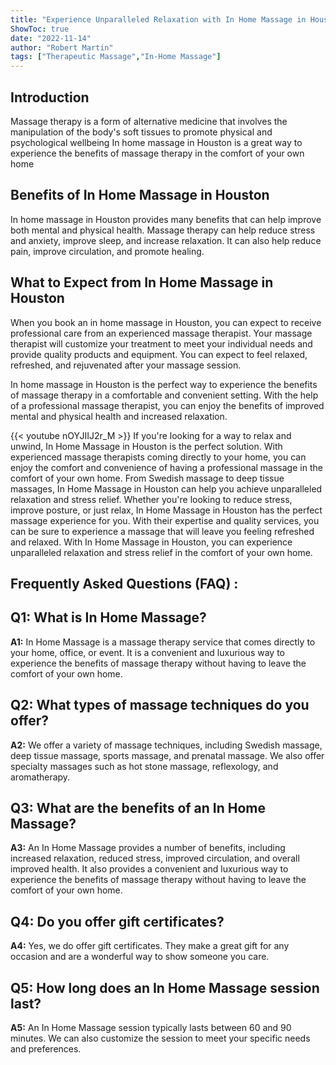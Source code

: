 ```yaml
---
title: "Experience Unparalleled Relaxation with In Home Massage in Houston!"
ShowToc: true 
date: "2022-11-14"
author: "Robert Martin" 
tags: ["Therapeutic Massage","In-Home Massage"]
---
```

## Introduction

Massage therapy is a form of alternative medicine that involves the manipulation of the body's soft tissues to promote physical and psychological wellbeing In home massage in Houston is a great way to experience the benefits of massage therapy in the comfort of your own home 

## Benefits of In Home Massage in Houston

In home massage in Houston provides many benefits that can help improve both mental and physical health. Massage therapy can help reduce stress and anxiety, improve sleep, and increase relaxation. It can also help reduce pain, improve circulation, and promote healing.

## What to Expect from In Home Massage in Houston

When you book an in home massage in Houston, you can expect to receive professional care from an experienced massage therapist. Your massage therapist will customize your treatment to meet your individual needs and provide quality products and equipment. You can expect to feel relaxed, refreshed, and rejuvenated after your massage session. 

In home massage in Houston is the perfect way to experience the benefits of massage therapy in a comfortable and convenient setting. With the help of a professional massage therapist, you can enjoy the benefits of improved mental and physical health and increased relaxation.

{{< youtube nOYJIIJ2r_M >}} 
If you're looking for a way to relax and unwind, In Home Massage in Houston is the perfect solution. With experienced massage therapists coming directly to your home, you can enjoy the comfort and convenience of having a professional massage in the comfort of your own home. From Swedish massage to deep tissue massages, In Home Massage in Houston can help you achieve unparalleled relaxation and stress relief. Whether you're looking to reduce stress, improve posture, or just relax, In Home Massage in Houston has the perfect massage experience for you. With their expertise and quality services, you can be sure to experience a massage that will leave you feeling refreshed and relaxed. With In Home Massage in Houston, you can experience unparalleled relaxation and stress relief in the comfort of your own home.

## Frequently Asked Questions (FAQ) :
## Q1: What is In Home Massage?

**A1:** In Home Massage is a massage therapy service that comes directly to your home, office, or event. It is a convenient and luxurious way to experience the benefits of massage therapy without having to leave the comfort of your own home. 

## Q2: What types of massage techniques do you offer?

**A2:** We offer a variety of massage techniques, including Swedish massage, deep tissue massage, sports massage, and prenatal massage. We also offer specialty massages such as hot stone massage, reflexology, and aromatherapy.

## Q3: What are the benefits of an In Home Massage?

**A3:** An In Home Massage provides a number of benefits, including increased relaxation, reduced stress, improved circulation, and overall improved health. It also provides a convenient and luxurious way to experience the benefits of massage therapy without having to leave the comfort of your own home.

## Q4: Do you offer gift certificates?

**A4:** Yes, we do offer gift certificates. They make a great gift for any occasion and are a wonderful way to show someone you care.

## Q5: How long does an In Home Massage session last?

**A5:** An In Home Massage session typically lasts between 60 and 90 minutes. We can also customize the session to meet your specific needs and preferences.



